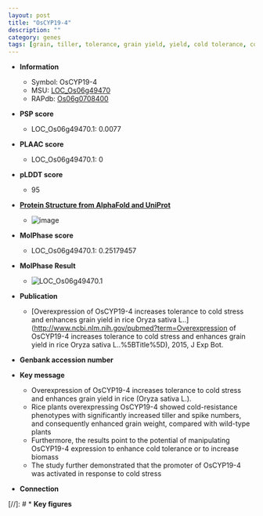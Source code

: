 ```yaml
---
layout: post
title: "OsCYP19-4"
description: ""
category: genes
tags: [grain, tiller, tolerance, grain yield, yield, cold tolerance, cold stress, stress, biomass, grain weight]
---
```


* **Information**  
    + Symbol: OsCYP19-4  
    + MSU: [LOC_Os06g49470](http://rice.plantbiology.msu.edu/cgi-bin/ORF_infopage.cgi?orf=LOC_Os06g49470)  
    + RAPdb: [Os06g0708400](http://rapdb.dna.affrc.go.jp/viewer/gbrowse_details/irgsp1?name=Os06g0708400)  

* **PSP score**  
    + LOC_Os06g49470.1: 0.0077 

* **PLAAC score**  
    + LOC_Os06g49470.1: 0 

* **pLDDT score**
    + 95

* **[Protein Structure from AlphaFold and UniProt](https://www.uniprot.org/uniprotkb/A0A0N7KMQ0/entry#structure)**
    + ![image](https://ricepsp.github.io/images/A/AF-A0A0N7KMQ0-F1.png)

* **MolPhase score**
    + LOC_Os06g49470.1: 0.25179457

* **MolPhase Result**
    + ![LOC_Os06g49470.1](https://304243504.github.io/Pictures/LOC_Os06g/LOC_Os06g49470.1.png)

* **Publication**  
    + [Overexpression of OsCYP19-4 increases tolerance to cold stress and enhances grain yield in rice Oryza sativa L..](http://www.ncbi.nlm.nih.gov/pubmed?term=Overexpression of OsCYP19-4 increases tolerance to cold stress and enhances grain yield in rice Oryza sativa L..%5BTitle%5D), 2015, J Exp Bot.

* **Genbank accession number**  

* **Key message**  
    + Overexpression of OsCYP19-4 increases tolerance to cold stress and enhances grain yield in rice (Oryza sativa L.).
    + Rice plants overexpressing OsCYP19-4 showed cold-resistance phenotypes with significantly increased tiller and spike numbers, and consequently enhanced grain weight, compared with wild-type plants
    + Furthermore, the results point to the potential of manipulating OsCYP19-4 expression to enhance cold tolerance or to increase biomass
    + The study further demonstrated that the promoter of OsCYP19-4 was activated in response to cold stress

* **Connection**  

[//]: # * **Key figures**  



